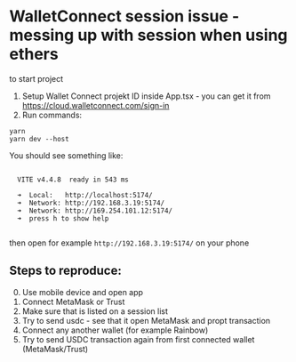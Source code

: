 # WalletConnect session issue - messing up with session when using ethers

to start project

1. Setup Wallet Connect projekt ID inside App.tsx - you can get it from https://cloud.walletconnect.com/sign-in
2. Run commands:

```
yarn
yarn dev --host
```

You should see something like:

```

  VITE v4.4.8  ready in 543 ms

  ➜  Local:   http://localhost:5174/
  ➜  Network: http://192.168.3.19:5174/
  ➜  Network: http://169.254.101.12:5174/
  ➜  press h to show help


```

then open for example `http://192.168.3.19:5174/` on your phone

## Steps to reproduce:

0. Use mobile device and open app
1. Connect MetaMask or Trust
2. Make sure that is listed on a session list
3. Try to send usdc - see that it open MetaMask and propt transaction
4. Connect any another wallet (for example Rainbow)
5. Try to send USDC transaction again from first connected wallet (MetaMask/Trust)
